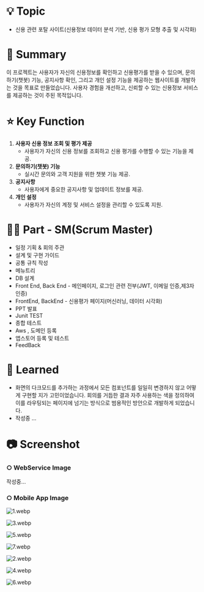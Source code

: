 # 💡 Topic

- 신용 관련 포탈 사이트(신용정보 데이터 분석 기반, 신용 평가 모형 추출 및 시각화)

# 📝 Summary

이 프로젝트는 사용자가 자신의 신용정보를 확인하고 신용평가를 받을 수 있으며, 문의하기(챗봇) 기능, 공지사항 확인, 그리고 개인 설정 기능을 제공하는 웹사이트를 개발하는 것을 목표로 만들었습니다. 사용자 경험을 개선하고, 신뢰할 수 있는 신용정보 서비스를 제공하는 것이 주된 목적입니다.

# ⭐️ Key Function

1. **사용자 신용 정보 조회 및 평가 제공**
    - 사용자가 자신의 신용 정보를 조회하고 신용 평가를 수행할 수 있는 기능을 제공.
2. **문의하기(챗봇) 기능**
    - 실시간 문의와 고객 지원을 위한 챗봇 기능 제공.
3. **공지사항**
    - 사용자에게 중요한 공지사항 및 업데이트 정보를 제공.
4. **개인 설정**
    - 사용자가 자신의 계정 및 서비스 설정을 관리할 수 있도록 지원.

# 🤚🏻 Part **- SM(Scrum Master)**

- 일정 기획 & 회의 주관
- 설계 및 구현 가이드
- 공통 규칙 작성
- 메뉴트리
- DB 설계
- Front End, Back End - 메인페이지, 로그인 관련 전부(JWT, 이메일 인증,제3자 인증)
- FrontEnd, BackEnd -  신용평가 페이지(머신러닝, 데이터 시각화)
- PPT 발표
- Junit TEST
- 종합 테스트
- Aws , 도메인 등록
- 앱스토어 등록 및 테스트
- FeedBack

# 🤔 Learned

- 화면의 다크모드를 추가하는 과정에서 모든 컴포넌트를 일일히 변경하지 않고 어떻게 구현할 지가 고민이었습니다. 회의를 거듭한 결과 자주 사용하는 색을 정의하여 이를 라우팅되는 페이지에 넘기는 방식으로 범용적인 방안으로 개발하게 되었습니다.
- 작성중 …

# 📷 Screenshot

### ○ WebService Image

   작성중…

### ○ Mobile App Image

![1.webp](https://prod-files-secure.s3.us-west-2.amazonaws.com/f2cb30ad-fb56-400e-b4a8-fbabaa7357c7/b93d719d-c1f2-4786-991f-582787c3bb6f/1.webp)

![3.webp](https://prod-files-secure.s3.us-west-2.amazonaws.com/f2cb30ad-fb56-400e-b4a8-fbabaa7357c7/1aa9f324-1f4b-44ae-b7ef-5392bb1be9da/3.webp)

![5.webp](https://prod-files-secure.s3.us-west-2.amazonaws.com/f2cb30ad-fb56-400e-b4a8-fbabaa7357c7/a5052884-24fe-40b2-835a-1997d085ae2e/5.webp)

![7.webp](https://prod-files-secure.s3.us-west-2.amazonaws.com/f2cb30ad-fb56-400e-b4a8-fbabaa7357c7/2abe556e-d600-4a41-bc59-d5b52c921d7d/7.webp)

![2.webp](https://prod-files-secure.s3.us-west-2.amazonaws.com/f2cb30ad-fb56-400e-b4a8-fbabaa7357c7/0a13003f-af03-40ed-90a9-bda838a34547/2.webp)

![4.webp](https://prod-files-secure.s3.us-west-2.amazonaws.com/f2cb30ad-fb56-400e-b4a8-fbabaa7357c7/7a1b427d-71ab-40d9-aac9-5dbde06aea5b/4.webp)

![6.webp](https://prod-files-secure.s3.us-west-2.amazonaws.com/f2cb30ad-fb56-400e-b4a8-fbabaa7357c7/d5273022-c62b-4b4e-b5c1-a09385fde45c/6.webp)
